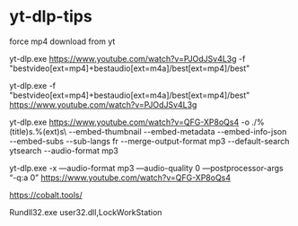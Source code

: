 # yt-dlp-tips

force mp4 download from yt

yt-dlp.exe https://www.youtube.com/watch?v=PJOdJSv4L3g -f "bestvideo[ext=mp4]+bestaudio[ext=m4a]/best[ext=mp4]/best"

yt-dlp.exe -f "bestvideo[ext=mp4]+bestaudio[ext=m4a]/best[ext=mp4]/best" https://www.youtube.com/watch?v=PJOdJSv4L3g

yt-dlp.exe  https://www.youtube.com/watch?v=QFG-XP8oQs4 -o ./%(title)s.%(ext)s\ --embed-thumbnail --embed-metadata --embed-info-json --embed-subs --sub-langs fr --merge-output-format mp3 --default-search ytsearch --audio-format mp3

yt-dlp.exe -x —audio-format mp3 —audio-quality 0 —postprocessor-args “-q:a 0” https://www.youtube.com/watch?v=QFG-XP8oQs4

https://cobalt.tools/

Rundll32.exe user32.dll,LockWorkStation

